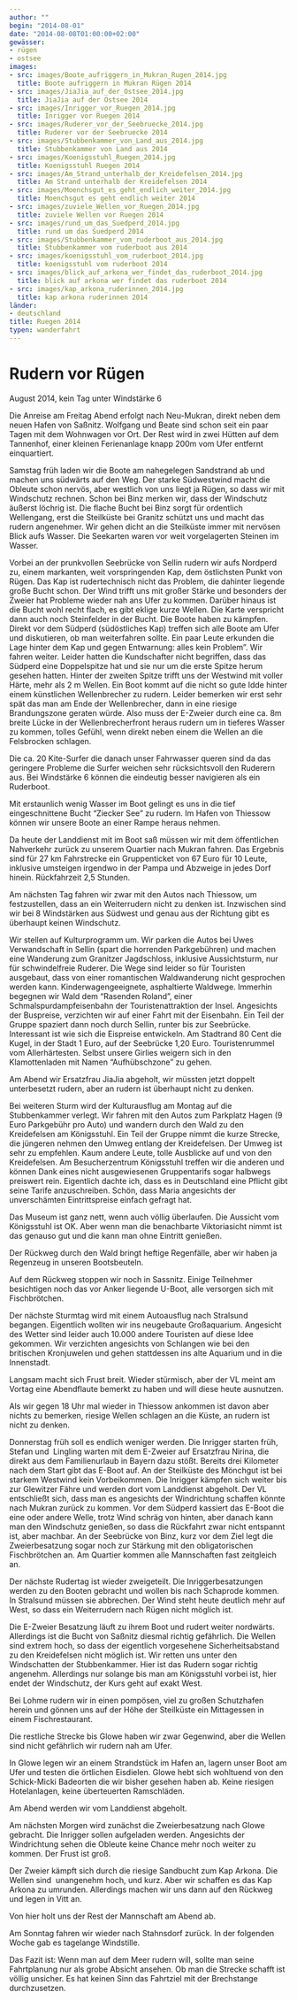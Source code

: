 ```yaml
---
author: ""
begin: "2014-08-01"
date: "2014-08-08T01:00:00+02:00"
gewässer:
- rügen
- ostsee
images:
- src: images/Boote_aufriggern_in_Mukran_Rugen_2014.jpg
  title: Boote aufriggern in Mukran Rügen 2014
- src: images/JiaJia_auf_der_Ostsee_2014.jpg
  title: JiaJia auf der Ostsee 2014
- src: images/Inrigger_vor_Ruegen_2014.jpg
  title: Inrigger vor Ruegen 2014
- src: images/Ruderer_vor_der_Seebruecke_2014.jpg
  title: Ruderer vor der Seebruecke 2014
- src: images/Stubbenkammer_von_Land_aus_2014.jpg
  title: Stubbenkammer von Land aus 2014
- src: images/Koenigsstuhl_Ruegen_2014.jpg
  title: Koenigsstuhl Ruegen 2014
- src: images/Am_Strand_unterhalb_der_Kreidefelsen_2014.jpg
  title: Am Strand unterhalb der Kreidefelsen 2014
- src: images/Moenchsgut_es_geht_endlich_weiter_2014.jpg
  title: Moenchsgut es geht endlich weiter 2014
- src: images/zuviele_Wellen_vor_Ruegen_2014.jpg
  title: zuviele Wellen vor Ruegen 2014
- src: images/rund_um_das_Suedperd_2014.jpg
  title: rund um das Suedperd 2014
- src: images/Stubbenkammer_vom_ruderboot_aus_2014.jpg
  title: Stubbenkammer vom ruderboot aus 2014
- src: images/koenigsstuhl_vom_ruderboot_2014.jpg
  title: koenigsstuhl vom ruderboot 2014
- src: images/blick_auf_arkona_wer_findet_das_ruderboot_2014.jpg
  title: blick auf arkona wer findet das ruderboot 2014
- src: images/kap_arkona_ruderinnen_2014.jpg
  title: kap arkona ruderinnen 2014
länder:
- deutschland
title: Ruegen 2014
typen: wanderfahrt
---
```



# Rudern vor Rügen


August 2014, kein Tag unter Windstärke 6

Die Anreise am Freitag Abend erfolgt nach Neu-Mukran, direkt neben dem neuen Hafen von Saßnitz. Wolfgang und Beate sind schon seit ein paar Tagen mit dem Wohnwagen vor Ort. Der Rest wird in zwei Hütten auf dem Tannenhof, einer kleinen Ferienanlage knapp 200m vom Ufer entfernt einquartiert.

Samstag früh laden wir die Boote am nahegelegen Sandstrand ab und machen uns südwärts auf den Weg. Der starke Südwestwind macht die Obleute schon nervös, aber westlich von uns liegt ja Rügen, so dass wir mit Windschutz rechnen. Schon bei Binz merken wir, dass der Windschutz äußerst löchrig ist. Die flache Bucht bei Binz sorgt für ordentlich Wellengang, erst die Steilküste bei Granitz schützt uns und macht das rudern angenehmer. Wir gehen dicht an die Steilküste immer mit nervösen Blick aufs Wasser. Die Seekarten waren vor weit vorgelagerten Steinen im Wasser.

Vorbei an der prunkvollen Seebrücke von Sellin rudern wir aufs Nordperd zu, einem markanten, weit vorspringenden Kap, dem östlichsten Punkt von Rügen. Das Kap ist rudertechnisch nicht das Problem, die dahinter liegende große Bucht schon. Der Wind trifft uns mit großer Stärke und besonders der Zweier hat Probleme wieder nah ans Ufer zu kommen. Darüber hinaus ist die Bucht wohl recht flach, es gibt eklige kurze Wellen. Die Karte verspricht dann auch noch Steinfelder in der Bucht. Die Boote haben zu kämpfen. Direkt vor dem Südperd (südöstliches Kap) treffen sich alle Boote am Ufer und diskutieren, ob man weiterfahren sollte. Ein paar Leute erkunden die Lage hinter dem Kap und gegen Entwarnung: alles kein Problem”. Wir fahren weiter. Leider hatten die Kundschafter nicht begriffen, dass das Südperd eine Doppelspitze hat und sie nur um die erste Spitze herum gesehen hatten. Hinter der zweiten Spitze trifft uns der Westwind mit voller Härte, mehr als 2 m Wellen. Ein Boot kommt auf die nicht so gute Idde hinter einem künstlichen Wellenbrecher zu rudern. Leider bemerken wir erst sehr spät das man am Ende der Wellenbrecher, dann in eine riesige Brandungszone geraten würde. Also muss der E-Zweier durch eine ca. 8m breite Lücke in der Wellenbrecherfront heraus rudern um in tieferes Wasser zu kommen, tolles Gefühl, wenn direkt neben einem die Wellen an die Felsbrocken schlagen.

Die ca. 20 Kite-Surfer die danach unser Fahrwasser queren sind da das geringere Probleme die Surfer weichen sehr rücksichtsvoll den Ruderern aus. Bei Windstärke 6 können die eindeutig besser navigieren als ein Ruderboot.

Mit erstaunlich wenig Wasser im Boot gelingt es uns in die tief eingeschnittene Bucht “Ziecker See” zu rudern. Im Hafen von Thiessow können wir unsere Boote an einer Rampe heraus nehmen.

Da heute der Landdienst mit im Boot saß müssen wir mit dem öffentlichen Nahverkehr zurück zu unserem Quartier nach Mukran fahren. Das Ergebnis sind für 27 km Fahrstrecke ein Gruppenticket von 67 Euro für 10 Leute, inklusive umsteigen irgendwo in der Pampa und Abzweige in jedes Dorf hinein. Rückfahrzeit 2,5 Stunden.

Am nächsten Tag fahren wir zwar mit den Autos nach Thiessow, um festzustellen, dass an ein Weiterrudern nicht zu denken ist. Inzwischen sind wir bei 8 Windstärken aus Südwest und genau aus der Richtung gibt es überhaupt keinen Windschutz.

Wir stellen auf Kulturprogramm um. Wir parken die Autos bei Uwes Verwandschaft in Sellin (spart die horrenden Parkgebühren) und machen eine Wanderung zum Granitzer Jagdschloss, inklusive Aussichtsturm, nur für schwindelfreie Ruderer. Die Wege sind leider so für Touristen ausgebaut, dass von einer romantischen Waldwanderung nicht gesprochen werden kann. Kinderwagengeeignete, asphaltierte Waldwege. Immerhin begegnen wir Wald dem “Rasenden Roland”, einer Schmalspurdampfeisenbahn der Touristenattraktion der Insel. Angesichts der Buspreise, verzichten wir auf einer Fahrt mit der Eisenbahn. Ein Teil der Gruppe spaziert dann noch durch Sellin, runter bis zur Seebrücke. Interessant ist wie sich die Eispreise entwickeln. Am Stadtrand 80 Cent die Kugel, in der Stadt 1 Euro, auf der Seebrücke 1,20 Euro. Touristenrummel vom Allerhärtesten. Selbst unsere Girlies weigern sich in den Klamottenladen mit Namen “Aufhübschzone” zu gehen.

Am Abend wir Ersatzfrau JiaJia abgeholt, wir müssten jetzt doppelt unterbesetzt rudern, aber an rudern ist überhaupt nicht zu denken.

Bei weiteren Sturm wird der Kulturausflug am Montag auf die Stubbenkammer verlegt. Wir fahren mit den Autos zum Parkplatz Hagen (9 Euro Parkgebühr pro Auto) und wandern durch den Wald zu den Kreidefelsen am Königsstuhl. Ein Teil der Gruppe nimmt die kurze Strecke, die jüngeren nehmen den Umweg entlang der Kreidefelsen. Der Umweg ist sehr zu empfehlen. Kaum andere Leute, tolle Ausblicke auf und von den Kreidefelsen. Am Besucherzentrum Königsstuhl treffen wir die anderen und können Dank eines nicht ausgewiesenen Gruppentarifs sogar halbwegs preiswert rein. Eigentlich dachte ich, dass es in Deutschland eine Pflicht gibt seine Tarife anzuschreiben. Schön, dass Maria angesichts der unverschämten Eintrittspreise einfach gefragt hat.

Das Museum ist ganz nett, wenn auch völlig überlaufen. Die Aussicht vom Königsstuhl ist OK. Aber wenn man die benachbarte Viktoriasicht nimmt ist das genauso gut und die kann man ohne Eintritt genießen.

Der Rückweg durch den Wald bringt heftige Regenfälle, aber wir haben ja Regenzeug in unseren Bootsbeuteln.

Auf dem Rückweg stoppen wir noch in Sassnitz. Einige Teilnehmer besichtigen noch das vor Anker liegende U-Boot, alle versorgen sich mit Fischbrötchen.

Der nächste Sturmtag wird mit einem Autoausflug nach Stralsund begangen. Eigentlich wollten wir ins neugebaute Großaquarium. Angesicht des Wetter sind leider auch 10.000 andere Touristen auf diese Idee gekommen. Wir verzichten angesichts von Schlangen wie bei den britischen Kronjuwelen und gehen stattdessen ins alte Aquarium und in die Innenstadt.

Langsam macht sich Frust breit. Wieder stürmisch, aber der VL meint am Vortag eine Abendflaute bemerkt zu haben und will diese heute ausnutzen.

Als wir gegen 18 Uhr mal wieder in Thiessow ankommen ist davon aber nichts zu bemerken, riesige Wellen schlagen an die Küste, an rudern ist nicht zu denken.

Donnerstag früh soll es endlich weniger werden. Die Inrigger starten früh, Stefan und  Lingling warten mit dem E-Zweier auf Ersatzfrau Nirina, die direkt aus dem Familienurlaub in Bayern dazu stößt. Bereits drei Kilometer nach dem Start gibt das E-Boot auf. An der Steilküste des Mönchgut ist bei starkem Westwind kein Vorbeikommen. Die Inrigger kämpfen sich weiter bis zur Glewitzer Fähre und werden dort vom Landdienst abgeholt. Der VL entschließt sich, dass man es angesichts der Windrichtung schaffen könnte nach Mukran zurück zu kommen. Vor dem Südperd kassiert das E-Boot die eine oder andere Welle, trotz Wind schräg von hinten, aber danach kann man den Windschutz genießen, so dass die Rückfahrt zwar nicht entspannt ist, aber machbar. An der Seebrücke von Binz, kurz vor dem Ziel legt die Zweierbesatzung sogar noch zur Stärkung mit den obligatorischen Fischbrötchen an. Am Quartier kommen alle Mannschaften fast zeitgleich an.

Der nächste Rudertag ist wieder zweigeteilt. Die Inriggerbesatzungen werden zu den Booten gebracht und wollen bis nach Schaprode kommen. In Stralsund müssen sie abbrechen. Der Wind steht heute deutlich mehr auf West, so dass ein Weiterrudern nach Rügen nicht möglich ist.

Die E-Zweier Besatzung läuft zu ihrem Boot und rudert weiter nordwärts. Allerdings ist die Bucht von Saßnitz diesmal richtig gefährlich. Die Wellen sind extrem hoch, so dass der eigentlich vorgesehene Sicherheitsabstand zu den Kreidefelsen nicht möglich ist. Wir retten uns unter den Windschatten der Stubbenkammer. Hier ist das Rudern sogar richtig angenehm. Allerdings nur solange bis man am Königsstuhl vorbei ist, hier endet der Windschutz, der Kurs geht auf exakt West.

Bei Lohme rudern wir in einen pompösen, viel zu großen Schutzhafen herein und gönnen uns auf der Höhe der Steilküste ein Mittagessen in einem Fischrestaurant.

Die restliche Strecke bis Glowe haben wir zwar Gegenwind, aber die Wellen sind nicht gefährlich wir rudern nah am Ufer.

In Glowe legen wir an einem Strandstück im Hafen an, lagern unser Boot am Ufer und testen die örtlichen Eisdielen. Glowe hebt sich wohltuend von den Schick-Micki Badeorten die wir bisher gesehen haben ab. Keine riesigen Hotelanlagen, keine überteuerten Ramschläden.

Am Abend werden wir vom Landdienst abgeholt.

Am nächsten Morgen wird zunächst die Zweierbesatzung nach Glowe gebracht. Die Inrigger sollen aufgeladen werden. Angesichts der Windrichtung sehen die Obleute keine Chance mehr noch weiter zu kommen. Der Frust ist groß.

Der Zweier kämpft sich durch die riesige Sandbucht zum Kap Arkona. Die Wellen sind  unangenehm hoch, und kurz. Aber wir schaffen es das Kap Arkona zu umrunden. Allerdings machen wir uns dann auf den Rückweg und legen in Vitt an.

Von hier holt uns der Rest der Mannschaft am Abend ab.

Am Sonntag fahren wir wieder nach Stahnsdorf zurück. In der folgenden Woche gab es tagelange Windstille.

Das Fazit ist: Wenn man auf dem Meer rudern will, sollte man seine Fahrtplanung nur als grobe Absicht ansehen. Ob man die Strecke schafft ist völlig unsicher. Es hat keinen Sinn das Fahrtziel mit der Brechstange durchzusetzen.
